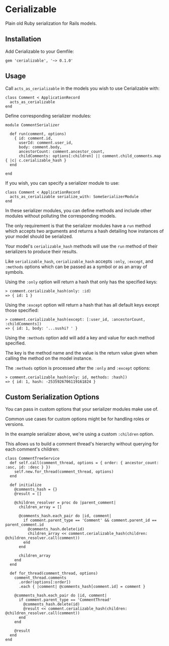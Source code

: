 # Cerializable

Plain old Ruby serialization for Rails models.

## Installation

Add Cerializable to your Gemfile:

    gem 'cerializable', '~> 0.1.0'

## Usage

Call `acts_as_cerializable` in the models you wish to use Cerializable with:

    class Comment < ApplicationRecord
      acts_as_cerializable
    end

Define corresponding serializer modules:

    module CommentSerializer

      def run(comment, options)
        { id: comment.id,
          userId: comment.user_id,
          body: comment.body,
          ancestorCount: comment.ancestor_count,
          childComments: options[:children] || comment.child_comments.map { |c| c.cerializable_hash }
      end

    end

If you wish, you can specify a serializer module to use:

    class Comment < ApplicationRecord
      acts_as_cerializable serialize_with: SomeSerializerModule
    end

In these serializer modules, you can define methods and include other modules without polluting the corresponding models.

The only requirement is that the serializer modules have a `run` method which accepts two arguments and returns a hash detailing how instances of your model should be serialized.

Your model's `cerializable_hash` methods will use the `run` method of their serializers to produce their results.

Like `serializable_hash`, `cerializable_hash` accepts `:only`, `:except`, and `:methods` options which can be passed as a
symbol or as an array of symbols.

Using the `:only` option will return a hash that only has the specified keys:

    > comment.cerializable_hash(only: :id)
    => { id: 1 }

Using the `:except` option will return a hash that has all default keys except those specified:

    > comment.cerializable_hash(except: [:user_id, :ancestorCount, :childComments])
    => { id: 1, body: '...sushi? ' }

Using the `:methods` option add will add a key and value for each method specified.

The key is the method name and the value is the return value given when calling the method on the model instance.

The `:methods` option is processed after the `:only` and `:except` options:

    > comment.cerializable_hash(only: id, methods: :hash])
    => { id: 1, hash: -2535926706119161824 }

## Custom Serialization Options

You can pass in custom options that your serializer modules make use of.

Common use cases for custom options might be for handling roles or versions.

In the example serializer above, we're using a custom `:children` option.

This allows us to build a comment thread's hierarchy without querying for each comment's children:

    class CommentTreeService
      def self.call(comment_thread, options = { order: { ancestor_count: :asc, id: :desc } })
        self.new.for_thread(comment_thread, options)
      end

      def initialize
        @comments_hash = {}
        @result = []

        @children_resolver = proc do |parent_comment|
          children_array = []

          @comments_hash.each_pair do |id, comment|
            if comment.parent_type == 'Comment' && comment.parent_id == parent_comment.id
              @comments_hash.delete(id)
              children_array << comment.cerializable_hash(children: @children_resolver.call(comment))
            end
          end

          children_array
        end
      end

      def for_thread(comment_thread, options)
        comment_thread.comments
          .order(options[:order])
          .each { |comment| @comments_hash[comment.id] = comment }

        @comments_hash.each_pair do |id, comment|
          if comment.parent_type == 'CommentThread'
            @comments_hash.delete(id)
            @result << comment.cerializable_hash(children: @children_resolver.call(comment))
          end
        end

        @result
      end
    end
